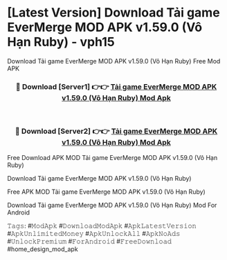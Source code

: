 # [Latest Version] Download Tải game EverMerge MOD APK v1.59.0 (Vô Hạn Ruby) - vph15

Download Tải game EverMerge MOD APK v1.59.0 (Vô Hạn Ruby) Free Mod APK

<div align="center">
<h3>🔴 Download [Server1] 👉👉 <a href="https://apk-comot.site?title=Tải_game_EverMerge_MOD_APK_v1.59.0_(Vô_Hạn_Ruby)">Tải game EverMerge MOD APK v1.59.0 (Vô Hạn Ruby) Mod Apk</a></h3><br>

<h3>🔴 Download [Server2] 👉👉 <a href="https://apk-comot.site?title=Tải_game_EverMerge_MOD_APK_v1.59.0_(Vô_Hạn_Ruby)">Tải game EverMerge MOD APK v1.59.0 (Vô Hạn Ruby) Mod Apk</a></h3>
</div>


Free Download APK MOD Tải game EverMerge MOD APK v1.59.0 (Vô Hạn Ruby)

Download Tải game EverMerge MOD APK v1.59.0 (Vô Hạn Ruby) 

Free APK MOD Tải game EverMerge MOD APK v1.59.0 (Vô Hạn Ruby) 

Download Tải game EverMerge MOD APK v1.59.0 (Vô Hạn Ruby) Mod For Android

𝚃𝚊𝚐𝚜: #𝙼𝚘𝚍𝙰𝚙𝚔 #𝙳𝚘𝚠𝚗𝚕𝚘𝚊𝚍𝙼𝚘𝚍𝙰𝚙𝚔 #𝙰𝚙𝚔𝙻𝚊𝚝𝚎𝚜𝚝𝚅𝚎𝚛𝚜𝚒𝚘𝚗 #𝙰𝚙𝚔𝚄𝚗𝚕𝚒𝚖𝚒𝚝𝚎𝚍𝙼𝚘𝚗𝚎𝚢 #𝙰𝚙𝚔𝚄𝚗𝚕𝚘𝚌𝚔𝙰𝚕𝚕 #𝙰𝚙𝚔𝙽𝚘𝙰𝚍𝚜 #𝚄𝚗𝚕𝚘𝚌𝚔𝙿𝚛𝚎𝚖𝚒𝚞𝚖 #𝙵𝚘𝚛𝙰𝚗𝚍𝚛𝚘𝚒𝚍 #𝙵𝚛𝚎𝚎𝙳𝚘𝚠𝚗𝚕𝚘𝚊𝚍 #home_design_mod_apk